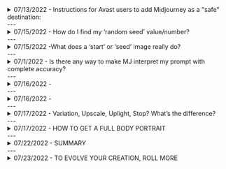 <details>
<summary>07/13/2022 - Instructions for Avast users to add Midjourney as a "safe" destination:</summary>
<br>
Open Avast > go to Menu > Settings > General > Exceptions > [Add Exception] button > enter "www.midjourney.com"
</details>
---
<details>
<summary>07/15/2022 - How do I find my ‘random seed’ value/number?</summary>
<br>
There are two ways to find the seed number. 
<br>

**[1]** If you are working with a current composition and it's on the screen in front of you, you can react to it with an envelope and wait. A moment later the bot will send you a display that includes the seed.
<br>
**[2]** If you are trying to find the seed from a prior creation, you will need to copy the ``job ID`` from the website details ``[...]`` menu, then use the ``/show`` command with that ID, and then react to that display with the envelope.
</details>
---
<details>
<summary>07/15/2022 -What does a ‘start’ or ‘seed’ image really do? </summary>
<br>

When you provide a start image (URL) to MJ, it runs its AI *image recognition process* against the image, and produces a language prompt (just like ours), which it then prepends to whatever language prompt YOU give it. 

<br>
MJ then uses the default weight, or the weight you provided with ``---iw``, to process both its MJ-created language prompt AND your human-created language prompt *together*. 

<br>
This translation of image-to-language-prompt is why feeding MJ seed images behaves nothing like a Photoshop filter: MJ picks up the subject matter and concepts, i.e. nouns - verbs - adjectives - anything that might surface as a word in a language prompt.
<br>
</details>
---
<details>
<summary>07/1/2022 - Is there any way to make MJ interpret my prompt with complete accuracy?</summary>
<br>
We have found only one 100% accurate prompt: <br>
 <img alt="Midjourney Discord Picture" src="https://cdn.discordapp.com/attachments/996170079102312468/997864542115737640/IMG_1362.png">
 <br>
 No but seriously: Natural language is your best bet, we’ve found, Midjourney is striving to understand “correctly written English.” Since it does not quite understand it, you’ll have luck with strings of comma-separated values with little or no grammar. But since it unpredictably and weakly understands grammar, you often increase your chances by including it.
<br>
</details>
---

<details>
<summary>07/16/2022 - </summary>
<br>
The Three Basket Problem:<br> 

“There are three baskets. The first one is filled with blueberries, the second one is filled with apples, the last one is filled with strawberries.” <br>


▫️ MJ can’t currently compose this collage. <br>
▫️ MJ does not currently support grammatical notions of direct objects or prepositional phrases with much reliability. <br>
▫️ MJ does not at this time support addressable objects, so pronouns and grammatical references (like “the first basket” or “it is”)  are also unreliable.<br>

Bottom line: You might be able to get three baskets, but the current version of MJ does not support sorting the fruits.
<br>
</details>
---

<details>
<summary>07/16/2022 - </summary>
<br>
Why is it so hard to get specific compositional arrangements?
Conjecture: MJ relies on the "art direction" of its sources to decide how to arrange things for you. How does that play out? It means there are the places in your prompt where the sourcing is noticeably influencing your composition: <br>

Direct objects: The dog barks at the ball.<br>
Prepositional phrases: A cat climbs up a curtain.<br>
Pronouns:  It glows in his hand.<br>
Subject References: The second  basket is full of apples.<br>

MJ will source "dog, barks, ball" and find the most common compositions that meet these criteria. It might not be 'barking at' (your language) but ONE of the grid selections may eventually land there or near there. <br>
<br>
ACTION: To improve your chances, your job is to [1] select words with maximum specificity ('lounging' is more specific than 'lying down', 'dalmation' is more specific than 'white dog with black spots'), [2] use grammatically correct language, and then [3] work with MJ through grid selections to bring it incrementally closer to your vision. 

<br>
</details>
---

<details>
<summary>07/17/2022 - Variation, Upscale, Uplight, Stop? What’s the difference? </summary>
<br>
What we call  a ”veeroll” creates a variation on the selected composition. <br>


▫️An upScale (“yooroll”)  pursues the same composition but pushes it a little further along in its rendering, which is typically increasing the “richness” of details.<br>


▫️—upLight also works on the same composition but uses a finessed “lighter touch” on the rendering, so simplifies the details. <br>


▫️ —stop N is like manually pulling the handbrake on the render process at N%, no finesse.<br>

This is something else that you’ll get a sense of after experimenting a few times. You can experiment endlessly in relax mode without using your valuable fast minutes.
<br>
</details>
---

<details>
<summary>07/17/2022 - HOW TO GET A FULL BODY PORTRAIT</summary>
<br>
You need three things to get a full body portrait:<br>
1. an aspect ratio tall enough to account for a full body, which means something like  1152x2048, 9:16, 5:9, 1:2<br>
2. A source of poses that includes full body examples, which means adding "stock photography" to the prompt for example<br>
3. details for MJ to add to the whole figure.  If you mention just her shirt, she might not have pants or shoes. It is best to drag the camera from head to toe touching with a detail  every part you want MJ to render.  e.g, As soon as you mention shoes, MJ knows he has to show you the whole figure.
<br>
</details>
---

<details>
<summary>07/22/2022 - SUMMARY</summary>
<br>
How do I find my 'random seed' value/number?<br>

There are two ways to find the seed number. <br>

.A start image** is an image URL as the first element in your prompt. It is like giving MJ a hint about what to create for you.  MJ does not apply itself to that image like a filter, but rather creates another language prompt from it to add to yours.<br>

**In order to get a full body portrait,** you need an aspect ratio that is tall enough to account for the whole figure, a source of poses that includes full body examples (such as ``stock photography``), and details for MJ to include for the entire figure.<br>

**Reroll** 🔄  renders a fresh grid for your prompt ...plus adds another iteration of details, **Variation** [V1] renders a  similar grid  from your prompt ...plus adds another iteration of detail, **Upscale** [U1] increases the size from thumbnail to full ...plus adds another iteration of detail, but **--Uplight** uses a light touch to simplify details, and **--Stop** halts the whole render process like a handbrake.<br>

It can be difficult to get MJ to generate **specific compositional arrangements** because the algorithm relies on the "art direction" of its sources. To improve your chances of getting the composition you want, use specific words, grammatically correct language, and work with MJ through grid selections.<br>

**To find the seed** for a current composition, react to it with an envelope. To find the seed for a past composition, copy the job ID from the website details menu and use the ``/show`` command with that ID, then react to the display that appears with an envelope.<br>

**Multi-prompts** are two or more independent prompts about a single subject or setting. They are helpful to  ``clearly establish a setting:: then embellish upon subjects in that setting<br>

[1] If you are working with a current composition and it's on the screen in front of you, you can react to it with an envelope and wait. A moment later the bot will send you a display that includes the seed.<br>



[2] If you are trying to find the seed from a prior creation, you will need to copy the ``job ID`` from the website details ``[...]`` menu, then use the ``/show`` command with that ID, and then react to that display with the envelope..<br>



**What does a 'start' or 'seed' image really do?**<br>

When you provide a start image (URL) to MJ, it runs its AI *image recognition process* against the image, and produces a language prompt (just like ours), which it then prepends to whatever language prompt YOU give it. <br>



MJ then uses the default weight, or the weight you provided with ``---iw``, to process both its MJ-created language prompt AND your human-created language prompt *together*. <br>



This translation of image-to-language-prompt is why feeding MJ seed images behaves nothing like a Photoshop filter: MJ picks up the subject matter and concepts, i.e. nouns - verbs - adjectives - anything that might surface as a word in a language prompt.
<br>
</details>
---

<details>
<summary>07/23/2022 - TO EVOLVE YOUR CREATION, ROLL MORE </summary>
<br>
<ul>
<li><p><strong>/imagine</strong> renders a grid of possible compositions from your prompt</p>
</li>
<li><p><strong>Reroll</strong> 🔄 <em>also</em> renders a grid of possible compositions from your prompt ...<em>plus</em> adds another iteration of detail</p>
</li>
<li><p><strong>Variation</strong> [V1] renders a grid similar to your selection ...<em>plus</em> adds another iteration of detail</p>
</li>
<li><p><strong>Upscale</strong> [U1] increases the size of your selection from thumbnail to full ...<em>plus</em> adds another iteration of detail</p>
</li>
<li><p>So, all these interactions evolve your composition... BUT! <code>--uplight</code> at the end of your prompt uses a light touch to simplify details when it is rolled, and <code>--stop 90</code> halts the whole render process like a handbrake at whatever percentage you specify (replace 90 with your own number).</p>
</li>
</ul>
---

<details>
<summary>07/1/2022 - </summary>
<br>
Drop
<br>
</details>
---
